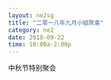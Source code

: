 ```yaml
---
layout: ne2sg
title: "二零一八年九月小組聚會"
category: ne2
date: 2018-09-22
time: 10:00a-2:00p
---
```

<span>中秋节特别聚会</span>
